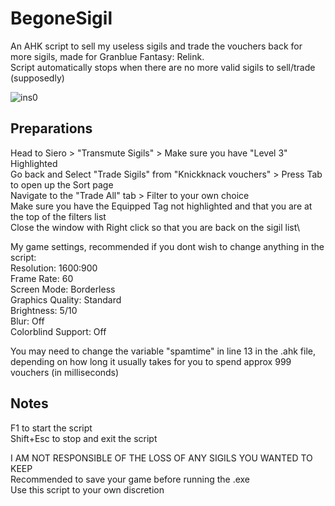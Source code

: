 # BegoneSigil
An AHK script to sell my useless sigils and trade the vouchers back for more sigils, made for Granblue Fantasy: Relink.\
Script automatically stops when there are no more valid sigils to sell/trade (supposedly)

![ins0](https://github.com/zdkr4ii/BegoneSigil/assets/81848196/78072785-a0b3-4b83-9934-09ab61bea7b1)

## Preparations
Head to Siero > "Transmute Sigils" > Make sure you have "Level 3" Highlighted\
Go back and Select "Trade Sigils" from "Knickknack vouchers" > Press Tab to open up the Sort page\
Navigate to the "Trade All" tab > Filter to your own choice\
Make sure you have the Equipped Tag not highlighted and that you are at the top of the filters list\
Close the window with Right click so that you are back on the sigil list\

My game settings, recommended if you dont wish to change anything in the script:\
Resolution: 1600:900\
Frame Rate: 60\
Screen Mode: Borderless\
Graphics Quality: Standard\
Brightness: 5/10\
Blur: Off\
Colorblind Support: Off

You may need to change the variable "spamtime" in line 13 in the .ahk file, 
depending on how long it usually takes for you to spend approx 999 vouchers (in milliseconds)

## Notes

F1 to start the script\
Shift+Esc to stop and exit the script

I AM NOT RESPONSIBLE OF THE LOSS OF ANY SIGILS YOU WANTED TO KEEP\
Recommended to save your game before running the .exe\
Use this script to your own discretion
